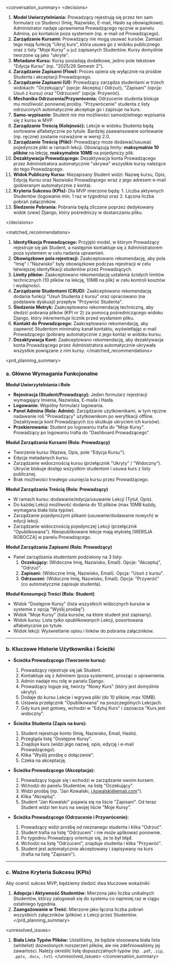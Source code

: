\<conversation\_summary\>
\<decisions\>

1.  **Model Uwierzytelniania:** Prowadzący rejestrują się przez ten sam formularz co Studenci (Imię, Nazwisko, E-mail, Hasło są obowiązkowe). Administrator nadaje uprawnienia Prowadzącego ręcznie w panelu Admina, po kontakcie poza systemem (np. e-mail od Prowadzącego).
2.  **Zarządzanie Kursami:** Prowadzący nie mogą usuwać kursów. Zamiast tego mają funkcję "Ukryj kurs", która usuwa go z widoku publicznego oraz z listy "Moje Kursy" u już zapisanych Studentów. Kursy domyślnie tworzone są jako "ukryte".
3.  **Metadane Kursu:** Kursy posiadają dodatkowe, jedno pole tekstowe "Edycja Kursu" (np. "2025/26 Semestr 2").
4.  **Zarządzanie Zapisami (Flow):** Proces opiera się wyłącznie na prośbie Studenta i akceptacji Prowadzącego.
5.  **Zarządzanie Zapisami (UI):** Prowadzący zarządza studentami w trzech widokach: "Oczekujący" (opcje: Akceptuj / Odrzuć), "Zapisani" (opcja: Usuń z kursu) oraz "Odrzuceni" (opcja: Przywróć).
6.  **Mechanika Odrzucenia/Przywrócenia:** Odrzucenie studenta blokuje mu możliwość ponownej prośby. "Przywrócenie" studenta z listy odrzuconych automatycznie akceptuje go i zapisuje na kurs.
7.  **Samo-wypisanie:** Student *nie ma* możliwości samodzielnego wypisania się z kursu w MVP.
8.  **Zarządzanie Treścią (Kolejność):** Lekcje w widoku Studenta będą sortowane alfabetycznie po tytule. Bardziej zaawansowane sortowanie (np. ręczne) zostanie rozważone w wersji 2.0.
9.  **Zarządzanie Treścią (Pliki):** Prowadzący może dodawać/usuwać pojedyncze pliki w ramach lekcji. Obowiązują limity: **maksymalnie 10 plików** na lekcję, **maksymalnie 10MB** na pojedynczy plik.
10. **Dezaktywacja Prowadzącego:** Dezaktywacja konta Prowadzącego przez Administratora automatycznie "ukrywa" wszystkie kursy należące do tego Prowadzącego.
11. **Widok Publiczny Kursu:** Niezapisany Student widzi: Nazwę kursu, Opis, Edycję Kursu oraz Nazwisko Prowadzącego wraz z jego adresem e-mail (pobieranym automatycznie z konta).
12. **Kryteria Sukcesu (KPIs):** Dla MVP mierzone będą: 1. Liczba aktywnych Studentów (logowanie min. 1 raz w tygodniu) oraz 2. Łączna liczba pobrań załączników.
13. **Śledzenie Pobrania:** Pobrania będą zliczane poprzez dedykowany widok (view) Django, który pośredniczy w dostarczaniu pliku.

\</decisions\>

\<matched\_recommendations\>

1.  **Identyfikacja Prowadzącego:** Przyjęto model, w którym Prowadzący rejestruje się jak Student, a następnie kontaktuje się z Administratorem poza systemem w celu nadania uprawnień.
2.  **Obowiązkowe pola rejestracji:** Zaakceptowano rekomendację, aby pola "Imię" i "Nazwisko" były obowiązkowe podczas rejestracji w celu łatwiejszej identyfikacji studentów przez Prowadzących.
3.  **Limity plików:** Zaakceptowano rekomendację ustalenia ścisłych limitów technicznych (10 plików na lekcję, 10MB na plik) w celu kontroli kosztów i wydajności.
4.  **Zarządzanie Studentami (CRUD):** Zaakceptowano rekomendację dodania funkcji "Usuń Studenta z kursu" oraz opracowano (na podstawie dyskusji) przepływ "Przywróć Studenta".
5.  **Śledzenie Metryk:** Zaakceptowano rekomendację techniczną, aby śledzić pobrania plików (KPI nr 2) za pomocą pośredniczącego widoku Django, który inkrementuje licznik przed wysłaniem pliku.
6.  **Kontakt do Prowadzącego:** Zaakceptowano rekomendację, aby zapewnić Studentom minimalny kanał kontaktu, wyświetlając e-mail Prowadzącego (pobrany automatycznie z jego konta) w widoku kursu.
7.  **Dezaktywacja Kont:** Zaakceptowano rekomendację, aby dezaktywacja konta Prowadzącego przez Administratora automatycznie ukrywała wszystkie powiązane z nim kursy.
    \</matched\_recommendations\>

\<prd\_planning\_summary\>

### a. Główne Wymagania Funkcjonalne

**Moduł Uwierzytelniania i Role**

  * **Rejestracja (Student/Prowadzący):** Jeden formularz rejestracji wymagający Imienia, Nazwiska, E-maila i Hasła.
  * **Logowanie:** Wspólny formularz logowania.
  * **Panel Admina (Rola: Admin):** Zarządzanie użytkownikami, w tym ręczne nadawanie roli "Prowadzący" użytkownikom po weryfikacji offline. Dezaktywacja kont Prowadzących (co skutkuje ukryciem ich kursów).
  * **Przekierowania:** Student po logowaniu trafia do "Moje Kursy". Prowadzący po logowaniu trafia do "Dashboard Prowadzącego".

**Moduł Zarządzania Kursami (Rola: Prowadzący)**

  * Tworzenie kursu (Nazwa, Opis, pole "Edycja Kursu").
  * Edycja metadanych kursu.
  * Zarządzanie widocznością kursu (przełącznik "Ukryty" / "Widoczny"). Ukrycie blokuje dostęp wszystkim studentom i usuwa kurs z listy publicznej.
  * Brak możliwości trwałego usunięcia kursu przez Prowadzącego.

**Moduł Zarządzania Treścią (Rola: Prowadzący)**

  * W ramach kursu: dodawanie/edycja/usuwanie Lekcji (Tytuł, Opis).
  * Do każdej Lekcji możliwość dodania do 10 plików (max 10MB każdy, wymagana biała lista typów).
  * Zarządzanie pojedynczymi plikami (usuwanie/dodawanie nowych) w edycji lekcji.
  * Zarządzanie widocznością pojedynczej Lekcji (przełącznik "Opublikowana"). Nieopublikowane lekcje mają etykietę [WERSJA ROBOCZA] w panelu Prowadzącego.

**Moduł Zarządzania Zapisami (Rola: Prowadzący)**

  * Panel zarządzania studentami podzielony na 3 listy:
    1.  **Oczekujący:** (Widoczne Imię, Nazwisko, Email). Opcje: "Akceptuj", "Odrzuć".
    2.  **Zapisani:** (Widoczne Imię, Nazwisko, Email). Opcja: "Usuń z kursu".
    3.  **Odrzuceni:** (Widoczne Imię, Nazwisko, Email). Opcja: "Przywróć" (co automatycznie zapisuje studenta).

**Moduł Konsumpcji Treści (Rola: Student)**

  * Widok "Dostępne Kursy" (lista wszystkich widocznych kursów w systemie z opcją "Wyślij prośbę").
  * Widok "Moje Kursy" (lista kursów, na które student jest zapisany).
  * Widok kursu: Lista *tylko opublikowanych* Lekcji, posortowana alfabetycznie po tytule.
  * Widok lekcji: Wyświetlanie opisu i linków do pobrania załączników.

-----

### b. Kluczowe Historie Użytkownika i Ścieżki

  * **Ścieżka Prowadzącego (Tworzenie kursu):**

    1.  Prowadzący rejestruje się jak Student.
    2.  Kontaktuje się z Adminem (poza systemem), prosząc o uprawnienia.
    3.  Admin nadaje mu rolę w panelu Django.
    4.  Prowadzący loguje się, tworzy "Nowy Kurs" (który jest domyślnie ukryty).
    5.  Dodaje do kursu Lekcje i wgrywa pliki (do 10 plików, max 10MB).
    6.  Ustawia przełącznik "Opublikowana" na poszczególnych Lekcjach.
    7.  Gdy kurs jest gotowy, wchodzi w "Edytuj Kurs" i zaznacza "Kurs jest widoczny".

  * **Ścieżka Studenta (Zapis na kurs):**

    1.  Student rejestruje konto (Imię, Nazwisko, Email, Hasło).
    2.  Przegląda listę "Dostępne Kursy".
    3.  Znajduje kurs (widzi jego nazwę, opis, edycję i e-mail Prowadzącego).
    4.  Klika "Wyślij prośbę o dołączenie".
    5.  Czeka na akceptację.

  * **Ścieżka Prowadzącego (Akceptacja):**

    1.  Prowadzący loguje się i wchodzi w zarządzanie swoim kursem.
    2.  Wchodzi do panelu Studentów, na listę "Oczekujący".
    3.  Widzi prośbę (np. "Jan Kowalski, j.kowalski@email.com").
    4.  Klika "Akceptuj".
    5.  Student "Jan Kowalski" pojawia się na liście "Zapisani". Od teraz Student widzi ten kurs na swojej liście "Moje Kursy".

  * **Ścieżka Prowadzącego (Odrzucenie i Przywrócenie):**

    1.  Prowadzący widzi prośbę od nieznanego studenta i klika "Odrzuć".
    2.  Student trafia na listę "Odrzuceni" i nie może aplikować ponownie.
    3.  Po tygodniu Prowadzący orientuje się, że to był błąd.
    4.  Wchodzi na listę "Odrzuceni", znajduje studenta i klika "Przywróć".
    5.  Student jest automatycznie akceptowany i zapisywany na kurs (trafia na listę "Zapisani").

-----

### c. Ważne Kryteria Sukcesu (KPIs)

Aby ocenić sukces MVP, będziemy śledzić dwa kluczowe wskaźniki:

1.  **Adopcja i Aktywność Studentów:** Mierzona jako liczba unikalnych Studentów, którzy zalogowali się do systemu co najmniej raz w ciągu ostatniego tygodnia.
2.  **Zaangażowanie w Treść:** Mierzone jako łączna liczba pobrań wszystkich załączników (plików) z Lekcji przez Studentów.
    \</prd\_planning\_summary\>

\<unresolved\_issues\>

1.  **Biała Lista Typów Plików:** Ustaliliśmy, że będzie stosowana biała lista (whitelist) dozwolonych rozszerzeń plików, ale nie zdefiniowaliśmy jej zawartości. Należy określić listę dopuszczalnych typów (np. `.pdf`, `.zip`, `.pptx`, `.docx`, `.txt`).
    \</unresolved\_issues\>
    \</conversation\_summary\>